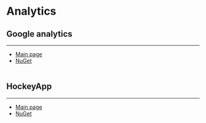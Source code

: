 # Analytics


## Google analytics
*****

* [Main page](https://analytics.google.com)
* [NuGet](https://www.nuget.org/packages/UWP.SDKforGoogleAnalytics.Managed/)
&nbsp;  
&nbsp;  


## HockeyApp
*****

* [Main page](http://hockeyapp.com/)
* [NuGet](https://www.nuget.org/packages/HockeySDK.UWP/)
&nbsp;  
&nbsp;  

